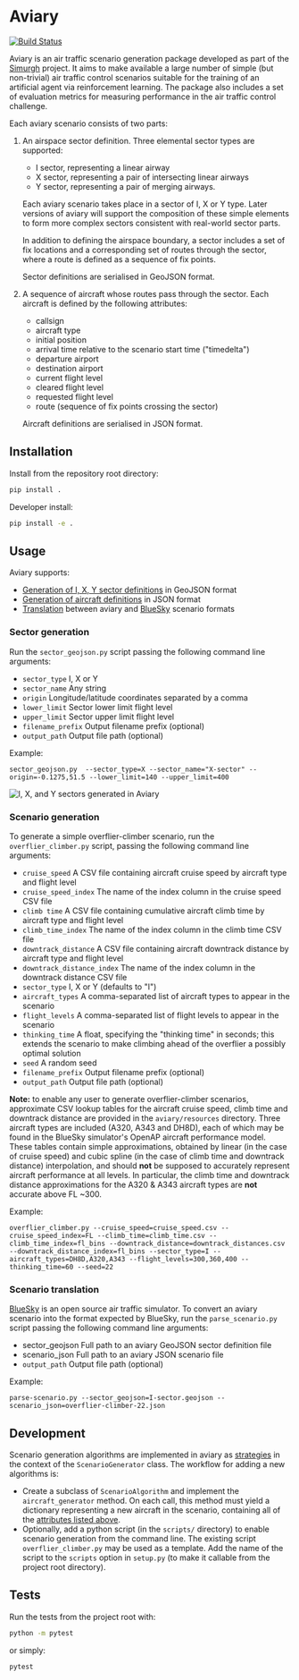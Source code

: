 # Aviary

[![Build Status](https://travis-ci.com/project-bluebird/aviary.svg?branch=develop)](https://travis-ci.com/alan-turing-institute/aviary)

Aviary is an air traffic scenario generation package developed as part of the [Simurgh](https://github.com/alan-turing-institute/simurgh) project. It aims to make available a large number of simple (but non-trivial) air traffic control scenarios suitable for the training of an artificial agent via reinforcement learning. The package also includes a set of evaluation metrics for measuring performance in the air traffic control challenge.

Each aviary scenario consists of two parts:

1. An airspace sector definition. Three elemental sector types are supported:
   - I sector, representing a linear airway
   - X sector, representing a pair of intersecting linear airways
   - Y sector, representing a pair of merging airways.

   Each aviary scenario takes place in a sector of I, X or Y type. Later versions of aviary will support the composition of these simple elements to form more complex sectors consistent with real-world sector parts.

   In addition to defining the airspace boundary, a sector includes a set of fix locations and a corresponding set of routes through the sector, where a route is defined as a sequence of fix points.

   Sector definitions are serialised in GeoJSON format.

1. A sequence of aircraft whose routes pass through the sector. Each aircraft is defined by the following attributes:<a id="aircraft-attributes"></a>
   - callsign
   - aircraft type
   - initial position
   - arrival time relative to the scenario start time ("timedelta")
   - departure airport
   - destination airport
   - current flight level
   - cleared flight level
   - requested flight level
   - route (sequence of fix points crossing the sector)

   Aircraft definitions are serialised in JSON format.

## Installation

Install from the repository root directory:
```bash
pip install .
```

Developer install:
```bash
pip install -e .
```

## Usage

Aviary supports:
  - [Generation of I, X, Y sector definitions](#sector-generation) in GeoJSON format
  - [Generation of aircraft definitions](#scenario-generation) in JSON format
  - [Translation](#scenario-translation) between aviary and [BlueSky](https://github.com/alan-turing-institute/bluesky) scenario formats
<!--  - Calculation of ATC performance metrics. -->

### Sector generation

Run the `sector_geojson.py` script passing the following command line arguments:
 - `sector_type` I, X or Y
 - `sector_name` Any string
 - `origin` Longitude/latitude coordinates separated by a comma
 - `lower_limit` Sector lower limit flight level
 - `upper_limit` Sector upper limit flight level
 - `filename_prefix` Output filename prefix (optional)
 - `output_path` Output file path (optional)

Example:
```
sector_geojson.py  --sector_type=X --sector_name="X-sector" --origin=-0.1275,51.5 --lower_limit=140 --upper_limit=400
```

![I, X, and Y sectors generated in Aviary](../images/aviary_ixy-sectors.png)



### Scenario generation

To generate a simple overflier-climber scenario, run the `overflier_climber.py` script, passing the following command line arguments:
 - `cruise_speed` A CSV file containing aircraft cruise speed by aircraft type and flight level
 - `cruise_speed_index` The name of the index column in the cruise speed CSV file
 - `climb time` A CSV file containing cumulative aircraft climb time by aircraft type and flight level
 - `climb_time_index` The name of the index column in the climb time CSV file
 - `downtrack_distance` A CSV file containing aircraft downtrack distance by aircraft type and flight level
 - `downtrack_distance_index` The name of the index column in the downtrack distance CSV file
 - `sector_type` I, X or Y (defaults to "I")
 - `aircraft_types` A comma-separated list of aircraft types to appear in the scenario
 - `flight_levels` A comma-separated list of flight levels to appear in the scenario
 - `thinking_time` A float, specifying the "thinking time" in seconds; this extends the scenario to make climbing ahead of the overflier a possibly optimal solution
 - `seed` A random seed
 - `filename_prefix` Output filename prefix (optional)
 - `output_path` Output file path (optional)

**Note:** to enable any user to generate overflier-climber scenarios, approximate CSV lookup tables for the aircraft cruise speed, climb time and downtrack distance are provided in the `aviary/resources` directory. Three aircraft types are included (A320, A343 and DH8D), each of which may be found in the BlueSky simulator's OpenAP aircraft performance model. These tables contain simple approximations, obtained by linear (in the case of cruise speed) and cubic spline (in the case of climb time and downtrack distance) interpolation, and should **not** be supposed to accurately represent aircraft performance at all levels. In particular, the climb time and downtrack distance approximations for the A320 & A343 aircraft types are **not** accurate above FL ~300.

Example:
```
overflier_climber.py --cruise_speed=cruise_speed.csv --cruise_speed_index=FL --climb_time=climb_time.csv --climb_time_index=fl_bins --downtrack_distance=downtrack_distances.csv --downtrack_distance_index=fl_bins --sector_type=I --aircraft_types=DH8D,A320,A343 --flight_levels=300,360,400 --thinking_time=60 --seed=22
```

### Scenario translation

[BlueSky](https://github.com/alan-turing-institute/bluesky) is an open source air traffic simulator. To convert an aviary scenario into the format expected by BlueSky, run the `parse_scenario.py` script passing the following command line arguments:
 - sector_geojson Full path to an aviary GeoJSON sector definition file
 - scenario_json Full path to an aviary JSON scenario file
 - `output_path` Output file path (optional)

Example:
```
parse-scenario.py --sector_geojson=I-sector.geojson --scenario_json=overflier-climber-22.json
```

<!-- ### Performance metrics (NYI) -->

## Development

Scenario generation algorithms are implemented in aviary as [strategies](https://en.wikipedia.org/wiki/Strategy_pattern) in the context of the `ScenarioGenerator` class. The workflow for adding a new algorithms is:
 - Create a subclass of `ScenarioAlgorithm` and implement the `aircraft_generator` method. On each call, this method must yield a dictionary representing a new aircraft in the scenario, containing all of the [attributes listed above](#aircraft-attributes).
 - Optionally, add a python script (in the `scripts/` directory) to enable scenario generation from the command line. The existing script `overflier_climber.py` may be used as a template. Add the name of the script to the `scripts` option in `setup.py` (to make it callable from the project root directory).


## Tests

Run the tests from the project root with:
```bash
python -m pytest
```

or simply:
```bash
pytest
```